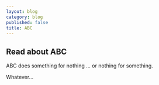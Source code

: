 ```yaml
---
layout: blog
category: blog
published: false
title: ABC
---
```

## Read about ABC
ABC does something for nothing ... or nothing for something.

Whatever...
